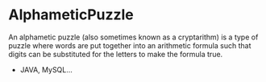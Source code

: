 # AlphameticPuzzle
An alphametic puzzle (also sometimes known as a cryptarithm) is a type of puzzle where words are put together into an arithmetic formula such that digits can be substituted for the letters to make the formula true.
- JAVA, MySQL...
